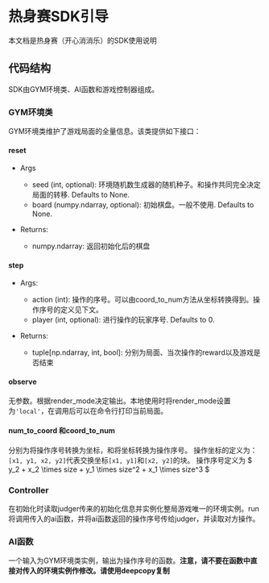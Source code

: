 # 热身赛SDK引导
本文档是热身赛（开心消消乐）的SDK使用说明

## 代码结构

SDK由GYM环境类、AI函数和游戏控制器组成。

### GYM环境类

GYM环境类维护了游戏局面的全量信息。该类提供如下接口：

#### reset
- Args
    - seed (int, optional): 环境随机数生成器的随机种子。和操作共同完全决定局面的转移. Defaults to None.
    - board (numpy.ndarray, optional): 初始棋盘。一般不使用. Defaults to None.

- Returns:
    - numpy.ndarray: 返回初始化后的棋盘

#### step
- Args:
    - action (int): 操作的序号。可以由coord_to_num方法从坐标转换得到。操作序号的定义见下文。
    - player (int, optional): 进行操作的玩家序号. Defaults to 0.

- Returns:
    - tuple[np.ndarray, int, bool]: 分别为局面、当次操作的reward以及游戏是否结束

#### observe
无参数。根据render_mode决定输出。本地使用时将render_mode设置为`'local'`，在调用后可以在命令行打印当前局面。

#### num_to_coord 和coord_to_num
分别为将操作序号转换为坐标，和将坐标转换为操作序号。
操作坐标的定义为：`[x1, y1, x2, y2]`代表交换坐标`[x1, y1]`和`[x2, y2]`的块。
操作序号定义为 $ y_2 + x_2 \times size + y_1 \times size^2 + x_1 \times size^3 $


### Controller
在初始化时读取judger传来的初始化信息并实例化整局游戏唯一的环境实例。run将调用传入的ai函数，并将ai函数返回的操作序号传给judger，并读取对方操作。

### AI函数
一个输入为GYM环境类实例，输出为操作序号的函数。**注意，请不要在函数中直接对传入的环境实例作修改。请使用deepcopy复制**